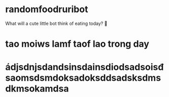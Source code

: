 # randomfoodruribot
What will a cute little bot think of eating today? 🥺
# tao moiws lamf taof lao trong day
# ádjsdnjsdandsinsdainsdiodsadsoisđsaomsdsmdoksadoksddsadsksdmsdkmsokamdsa